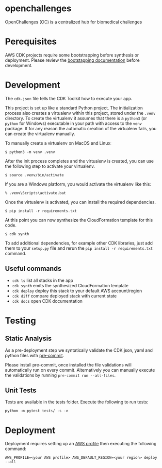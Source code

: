 
# openchallenges
OpenChallenges (OC) is a centralized hub for biomedical challenges

# Perequisites

AWS CDK projects require some bootstrapping before synthesis or deployment.
Please review the [bootstapping documentation](https://docs.aws.amazon.com/cdk/v2/guide/getting_started.html#getting_started_bootstrap)
before development.

# Development
The `cdk.json` file tells the CDK Toolkit how to execute your app.

This project is set up like a standard Python project.  The initialization
process also creates a virtualenv within this project, stored under the `.venv`
directory.  To create the virtualenv it assumes that there is a `python3`
(or `python` for Windows) executable in your path with access to the `venv`
package. If for any reason the automatic creation of the virtualenv fails,
you can create the virtualenv manually.

To manually create a virtualenv on MacOS and Linux:

```
$ python3 -m venv .venv
```

After the init process completes and the virtualenv is created, you can use the following
step to activate your virtualenv.

```
$ source .venv/bin/activate
```

If you are a Windows platform, you would activate the virtualenv like this:

```
% .venv\Scripts\activate.bat
```

Once the virtualenv is activated, you can install the required dependencies.

```
$ pip install -r requirements.txt
```

At this point you can now synthesize the CloudFormation template for this code.

```
$ cdk synth
```

To add additional dependencies, for example other CDK libraries, just add
them to your `setup.py` file and rerun the `pip install -r requirements.txt`
command.

## Useful commands

 * `cdk ls`          list all stacks in the app
 * `cdk synth`       emits the synthesized CloudFormation template
 * `cdk deploy`      deploy this stack to your default AWS account/region
 * `cdk diff`        compare deployed stack with current state
 * `cdk docs`        open CDK documentation


# Testing

## Static Analysis
As a pre-deployment step we syntatically validate the CDK json, yaml and
python files with [pre-commit](https://pre-commit.com).

Please install pre-commit, once installed the file validations will
automatically run on every commit.  Alternatively you can manually
execute the validations by running `pre-commit run --all-files`.

## Unit Tests

Tests are available in the tests folder. Execute the following to run tests:

```
python -m pytest tests/ -s -v
```

# Deployment

Deployment requires setting up an [AWS profile][1] then executing the
following command:

```text
AWS_PROFILE=<your AWS profile> AWS_DEFAULT_REGION=<your region> deploy --all
```


[1]: https://docs.aws.amazon.com/cli/latest/userguide/getting-started-quickstart.html
